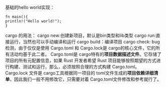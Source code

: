 基础的hello world实现：
```
fn main(){
println!("Hello world!");
}
```
cargo 的用法：
cargo new:创建新项目，默认是bin类型和lib类型
cargo run:直接运行，当然也可以手动编译和运行
cargo build：编译项目
cargo check: bug检测，由于仅仅是使用
Cargo.toml 和 Cargo.lock是 cargo的核心文件，它的所有活动均基于此二者。
Cargo.toml是 cargo特有的**项目数据描述文件**。它存储了项目的所有元配置信息，如果 Rust 开发者希望 Rust 项目能够按照期望的方式进行构建、测试和运行，那么，必须按照合理的方式构建 Cargo.toml。 Cargo.lock 文件是 cargo工具根据同一项目的 toml文件生成的**项目依赖详细清单**，因此我们一般不用修改它，只需要对着 Cargo.toml文件修改和参考就行了。